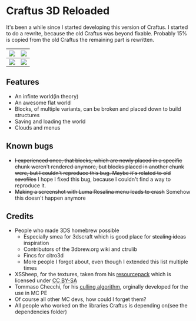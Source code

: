 # Craftus 3D Reloaded

It's been a while since I started developing this version of Craftus. I started to do a rewrite, because the old Craftus was beyond fixable. Probably 15% is copied from the old Craftus the remaining part is rewritten.

![](https://raw.githubusercontent.com/wiki/RSDuck/craftus_reloaded/screenshots/5.png)|![](https://raw.githubusercontent.com/wiki/RSDuck/craftus_reloaded/screenshots/6.png)
----|----
![](https://raw.githubusercontent.com/wiki/RSDuck/craftus_reloaded/screenshots/1.png)|![](https://raw.githubusercontent.com/wiki/RSDuck/craftus_reloaded/screenshots/4.png)


## Features

* An infinte world(in theory)
* An awesome flat world
* Blocks, of multiple variants, can be broken and placed down to build structures
* Saving and loading the world
* Clouds and menus

## Known bugs

* ~~I experienced once, that blocks, which are newly placed in a specific chunk weren't rendered anymore, but blocks placed in another chunk were, but I couldn't reproduce this bug. Maybe it's related to old savefiles~~ I hope I fixed this bug, because I couldn't find a way to reproduce it.
* ~~Making a screenshot with Luma Rosalina menu leads to crash~~ Somehow this doesn't happen anymore

## Credits
* People who made 3DS homebrew possible
    * Especially smea for 3dscraft which is good place for ~~stealing ideas~~ inspiration
    * Contributors of the 3dbrew.org wiki and ctrulib
    * Fincs for citro3d
    * More people I forgot about, even though I extended this list multiple times
* XSSheep, for the textures, taken from his [resourcepack](http://www.minecraftforum.net/forums/mapping-and-modding/resource-packs/1242533-pixel-perfection-now-with-polar-bears-1-11) which is licensed under [CC BY-SA](https://creativecommons.org/licenses/by-sa/4.0/)
* Tommaso Checchi, for his [culling algorithm](https://tomcc.github.io/2014/08/31/visibility-1.html), orginally developed for the use in MC PE
* Of course all other MC devs, how could I forget them?
* All people who worked on the libraries Craftus is depending on(see the dependencies folder)